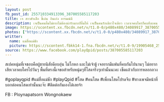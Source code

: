 ```yaml
---
layout: post
fb_post_id: 255710334913396_387005585117203
title: เจ สาวตัวเล็ก ขี้เล่น กินเก่ง อารมณ์ดี 
description: เจเป็นคนยิ้มไม่ยากไม่ต้องน่ารักมากก็ยิ้มให้ เจเป็นคนรักเดียวใจเดียว เวลาเจคบใครก็คบทีละคน วันว่างๆเจชอบไปเข้าวัด ทำบุญ ด้วยลุคที่ดูเซ็กซี่ๆของเจ ทำให้คนอื่นมักจะมองว่าไม่โสดแต่เจอยากจะบอกว่าเธอคือสาวโสดแท้ทรู ให้แม่มาดูได้เลย!!! เจอยากมีใครซักคนที่คอยอยู่เคียงข้างกัน ในทุกๆวัน ทุกๆเทศกาลบ้าง 
image: https://scontent.xx.fbcdn.net/v/t1.0-0/p480x480/34089917_387005565117205_6933887531574362112_n.jpg?_nc_cat=0&oh=6be10c510f3a8af8b2a220c400dd73dd&oe=5B873A10
photos: ["https://scontent.xx.fbcdn.net/v/t1.0-0/p480x480/34089917_387005565117205_6933887531574362112_n.jpg?_nc_cat=0&oh=6be10c510f3a8af8b2a220c400dd73dd&oe=5B873A10", "https://scontent.xx.fbcdn.net/v/t1.0-9/s720x720/33839862_387005468450548_5833056489845030912_n.jpg?_nc_cat=0&oh=54527d85cfa8407153667fac5b4520d6&oe=5BBD67B1", "https://scontent.xx.fbcdn.net/v/t1.0-9/s720x720/33867124_387005515117210_2692210574875426816_n.jpg?_nc_cat=0&oh=326cda6ece5ce1c63f9f27f0aa7cb713&oe=5B83E466", "https://scontent.xx.fbcdn.net/v/t1.0-9/s720x720/33844748_387005501783878_6771934665713385472_n.jpg?_nc_cat=0&oh=73a0109a86b68a7cec1818177a6fe0be&oe=5B7998AE"]
writter:
  name: แม่สื่อแม่ชัก
  picture: https://scontent.fbkk14-1.fna.fbcdn.net/v/t1.0-9/19905468_257990828018680_1300189550768818950_n.jpg?_nc_cat=0&_nc_eui2=AeEZYdQgaOxgXIKmVEoEITEVBssDPkrxbmLUT6aK5DSeA8Y-1PYGOZTFL0FWfIR0hQ5cHihf4g7Ra5vQGBfYiPRSpt5ItSofRQ7xR_A0K2VyyQ&oh=d4afec3688711fd3918544327ed0196f&oe=5B8BFCF9
source: https://www.facebook.com/playQpid/posts/387005585117203
---
```

สเปคหนุ่มที่เจชอบคือผู้ชายนิสัยดีอบอุ่น ไม่โกหก และไม่เจ้าชู้  เจอยากมีแฟนที่คบกันไปนานๆ ไม่อยากเสียเวลาคบใครไปวันๆ พื้นที่ตรงนี้เจขอสำหรับหนุ่มๆที่โสดจริงๆเท่านั้นนะคะ เข็ดแล้วกับการหลอกลวง 

#goplayqpid #แม่สื่อแม่ชัก #playQpid #โสด #คนโสด #เพื่อนโสดโปรดจีบ #ทางเพจมีหน้าที่บอกต่อคนโสดเท่านั้นนะจ๊ะ #ติดต่อกันเองได้เลยจ้า

FB : Ploynapatsorn Wongnokaew
